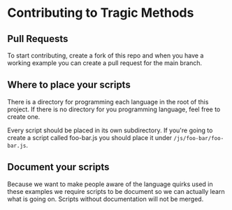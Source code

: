 # Contributing to Tragic Methods

## Pull Requests

To start contributing, create a fork of this repo and when you have a working example
you can create a pull request for the main branch.

## Where to place your scripts

There is a directory for programming each language in the root of this project.
If there is no directory for you programming language, feel free to create one.

Every script should be placed in its own subdirectory. If you're going to create a script
called foo-bar.js you should place it under `/js/foo-bar/foo-bar.js`.

## Document your scripts

Because we want to make people aware of the language quirks used in these examples
we require scripts to be document so we can actually learn what is going on.
Scripts without documentation will not be merged.
